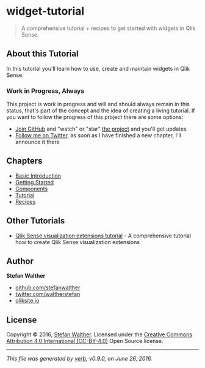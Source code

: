 # widget-tutorial
> A comprehensive tutorial + recipes to get started with widgets in Qlik Sense.

## About this Tutorial

In this tutorial you'll learn how to use, create and maintain widgets in Qlik Sense.

### Work in Progress, Always

This project is work in progress and will and should always remain in this status, that's part of the concept and the idea of creating a living tutorial. 
If you want to follow the progress of this project there are some options:

* [Join GitHub](https://github.com/join) and "watch" or "star" [the project](http://github.com/stefanwalther/widget-tutorial) and you'll get updates
* [Follow me on Twitter](http://twitter.com/waltherstefan), as soon as I have finished a new chapter, I'll announce it there

## Chapters

- [Basic Introduction](http://qliksite.io/tutorials/qliksense-widgets-tutorial/)
- [Getting Started](http://qliksite.io/tutorials/qliksense-widgets-tutorial/)
- [Components](http://qliksite.io/tutorials/qliksense-widgets-tutorial/)
- [Tutorial](http://qliksite.io/tutorials/qliksense-widgets-tutorial/)
- [Recipes](http://qliksite.io/tutorials/qliksense-widgets-tutorial/)

## Other Tutorials

- [Qlik Sense visualization extensions tutorial](https://github.com/stefanwalther/qliksense-extension-tutorial) - A comprehensive tutorial how to create Qlik Sense visualization extensions

## Author

**Stefan Walther**

* [github.com/stefanwalther](https://github.com/stefanwalther)
* [twitter.com/waltherstefan](http://twitter.com/waltherstefan)
* [qliksite.io](http://qliksite.io)

## License
Copyright © 2016, [Stefan Walther](https://github.com/stefanwalther).
Licensed under the [Creative Commons Attribution 4.0 International (CC-BY-4.0)](https://creativecommons.org/licenses/by/4.0/) Open Source license.

***

_This file was generated by [verb](https://github.com/verbose/verb), v0.9.0, on June 26, 2016._
